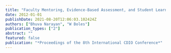 ```yaml
---
title: "Faculty Mentoring, Evidence-Based Assessment, and Student Learning: An Australian Exploration of American Initiatives"
date: 2012-01-01
publishDate: 2021-08-20T12:06:03.102424Z
authors: ["Bhuva Narayan", "W Boles"]
publication_types: ["2"]
abstract: ""
featured: false
publication: "*Proceedings of the 8th International CDIO Conference*"
---
```


